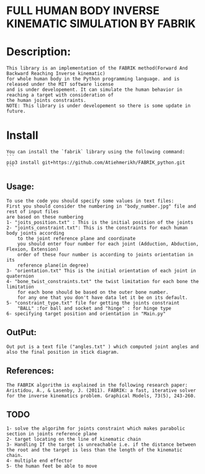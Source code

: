 
# FULL HUMAN BODY INVERSE KINEMATIC SIMULATION BY FABRIK 

# Description:

	This library is an implementation of the FABRIK method(Forward And Backward Reaching Inverse kinematic) 
	for whole human body in the Python programming language. and is released under the MIT software license 
	and is under developement. It can simulate the human behavior in reaching a target with consideration of 
	the human joints constraints.
	NOTE: This library is under developement so there is some update in future.

# Install 
	You can install the `fabrik` library using the following command:
	```
	pip3 install git+https://github.com/Atiehmerikh/FABRIK_python.git
	```
## Usage:
	
	To use the code you should specify some values in text files:
	First you should consider the numbering in "body_number.jpg" file and rest of input files
	are based on these numbering
	1- "joits_position.txt" : This is the initial position of the joints
	2- "joints_constraint.txt": This is the constraints for each human body joints according
		to the joint reference plane and coordinate
		you should enter four number for each joint (Adduction, Abduction, Flexion, Extension)
		order of these four number is according to joints orientation in its 
		reference plane(in degree)
	3- "orientation.txt" This is the initial orientation of each joint in quaternion
	4- "bone_twist_constraints.txt" the twist limitation for each bone the limitation
		for each bone should be based on the outer bone number. 
		for any one that you don't have data let it be on its default.
	5- "constraint_type.txt" file for getting the joints constraint 
		"BALL" :for ball and socket and "hinge" : for hinge type
	6- specifying target position and orientation in "Main.py"

## OutPut:


	Out put is a text file ("angles.txt" ) which computed joint angles and also the final position in stick diagram.

## References:

	The FABRIK algorithm is explained in the following research paper:
	Aristidou, A., & Lasenby, J. (2011). FABRIK: a fast, iterative solver for the inverse kinematics problem. Graphical Models, 73(5), 243-260.

## TODO

	1- solve the algorihm for joints constraint which makes parabolic section in joints reference plane
	2- target locating on the line of kinematic chain
	3- Handling If the target is unreachable i.e. if the distance between the root and the target is less than the length of the kinematic chain.
	4- multiple end effector
	5- the human feet be able to move
	
